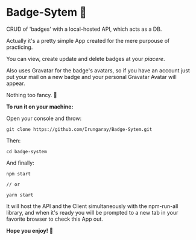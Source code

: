 # Badge-Sytem 🚀
CRUD of 'badges' with a local-hosted API, which acts as a DB.

Actually it's a pretty simple App created for the mere purpouse of practicing. 

You can view, create update and delete badges at your *piacere*.

Also uses Gravatar for the badge's avatars, so if you have an account just put your mail on a new badge and your personal Gravatar Avatar will appear.

Nothing too fancy. 🔧

**To run it on your machine:**

Open your console and throw:

```
git clone https://github.com/Irungaray/Badge-Sytem.git
```

Then:

```
cd badge-system
```

And finally:

```
npm start

// or

yarn start
```

It will host the API and the Client simultaneously with the npm-run-all library, and when it's ready you will be prompted to a new tab in your favorite browser to check this App out.

**Hope you enjoy!** 🍺 
